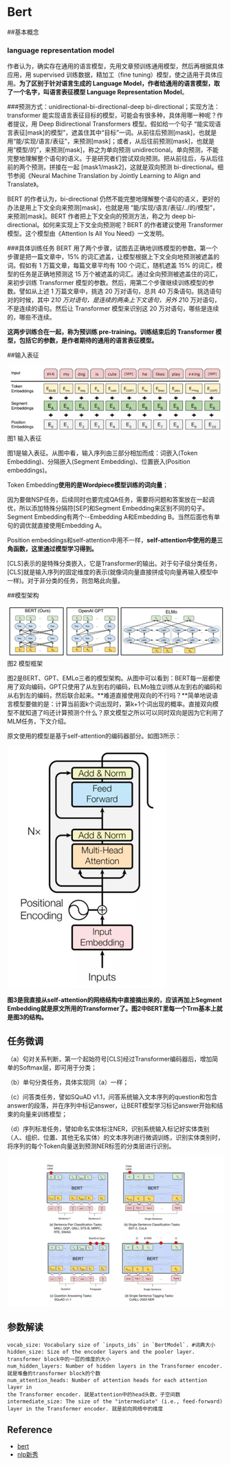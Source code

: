 # Bert

##基本概念

### language representation model

作者认为，确实存在通用的语言模型，先用文章预训练通用模型，然后再根据具体应用，用 supervised 训练数据，精加工（fine tuning）模型，使之适用于具体应用。**为了区别于针对语言生成的 Language Model，作者给通用的语言模型，取了一个名字，叫语言表征模型 Language Representation Model**。

###预测方式：unidirectional-bi-directional-deep bi-directional；实现方法：transformer
能实现语言表征目标的模型，可能会有很多种，具体用哪一种呢？作者提议，用 Deep Bidirectional Transformers 模型。假如给一个句子 “能实现语言表征[mask]的模型”，遮盖住其中“目标”一词。从前往后预测[mask]，也就是用“能/实现/语言/表征”，来预测[mask]；或者，从后往前预测[mask]，也就是用“模型/的”，来预测[mask]，称之为单向预测 unidirectional。单向预测，不能完整地理解整个语句的语义。于是研究者们尝试双向预测。把从前往后，与从后往前的两个预测，拼接在一起 [mask1/mask2]，这就是双向预测 bi-directional。细节参阅《Neural Machine Translation by Jointly Learning to Align and Translate》。

BERT 的作者认为，bi-directional 仍然不能完整地理解整个语句的语义，更好的办法是用上下文全向来预测[mask]，也就是用 “能/实现/语言/表征/../的/模型”，来预测[mask]。BERT 作者把上下文全向的预测方法，称之为 deep bi-directional。如何来实现上下文全向预测呢？BERT 的作者建议使用 Transformer 模型。这个模型由《Attention Is All You Need》一文发明。

###具体训练任务
BERT 用了两个步骤，试图去正确地训练模型的参数。第一个步骤是把一篇文章中，15% 的词汇遮盖，让模型根据上下文全向地预测被遮盖的词。假如有 1 万篇文章，每篇文章平均有 100 个词汇，随机遮盖 15% 的词汇，模型的任务是正确地预测这 15 万个被遮盖的词汇。通过全向预测被遮盖住的词汇，来初步训练 Transformer 模型的参数。然后，用第二个步骤继续训练模型的参数。譬如从上述 1 万篇文章中，挑选 20 万对语句，总共 40 万条语句。挑选语句对的时候，其中 2*10 万对语句，是连续的两条上下文语句，另外 2*10 万对语句，不是连续的语句。然后让 Transformer 模型来识别这 20 万对语句，哪些是连续的，哪些不连续。

**这两步训练合在一起，称为预训练 pre-training。训练结束后的 Transformer 模型，包括它的参数，是作者期待的通用的语言表征模型。**


##输入表征

![img](picture/bert.jpg)图1 输入表征

图1是输入表征。从图中看，输入序列由三部分相加而成：词嵌入(Token Embedding)、分隔嵌入(Segment Embedding)、位置嵌入(Position embeddings)。

Token Embedding**使用的是Wordpiece模型训练的词向量**；

因为要做NSP任务，后续同时也要完成QA任务，需要将问题和答案放在一起调优，所以添加特殊分隔符[SEP]和Segment Embedding来区别不同的句子。Segment Embedding有两个--Embedding A和Embedding B。当然后面也有单句的调优就直接使用Embedding A。

Position embeddings和self-attention中用不一样，**self-attention中使用的是三角函数，这里通过模型学习得到。**

[CLS]表示的是特殊分类嵌入，它是Transformer的输出。对于句子级分类任务，[CLS]就是输入序列的固定维度的表示(就像词向量直接拼成句向量再输入模型中一样)。对于非分类的任务，则忽略此向量。

##模型架构

![img](picture/bert1.jpg)图2 模型框架

图2是BERT、GPT、EMLo三者的模型架构。从图中可以看到：BERT每一层都使用了双向编码，GPT只使用了从左到右的编码，ELMo独立训练从左到右的编码和从右到左的编码，然后联合起来。**难道直接使用双向的不行吗？**简单地说语言模型要做的是：计算当前面k个词出现时，第k+1个词出现的概率。直接双向模型不就知道了吗还计算预测个什么？原文模型之所以可以同时双向是因为它利用了MLM任务，下文介绍。

原文使用的模型是基于self-attention的编码器部分。如图3所示：

![img](picture/bert2.jpg)

**图3是我直接从self-attention的网络结构中直接摘出来的，应该再加上Segment Embedding就是原文所用的Transformer了。图2中BERT里每一个Trm基本上就是图3的结构。**

## 任务微调

（a）句对关系判断，第一个起始符号[CLS]经过Transformer编码器后，增加简单的Softmax层，即可用于分类；

（b）单句分类任务，具体实现同（a）一样；

（c）问答类任务，譬如SQuAD v1.1，问答系统输入文本序列的question和包含answer的段落，并在序列中标记answer，让BERT模型学习标记answer开始和结束的向量来训练模型；

（d）序列标准任务，譬如命名实体标注NER，识别系统输入标记好实体类别（人、组织、位置、其他无名实体）的文本序列进行微调训练，识别实体类别时，将序列的每个Token向量送到预测NER标签的分类层进行识别。

![](picture/bert3.jpg)

## 参数解读

```
vocab_size: Vocabulary size of `inputs_ids` in `BertModel`. #词典大小
hidden_size: Size of the encoder layers and the pooler layer.  transformer block中的一层的维度的大小
num_hidden_layers: Number of hidden layers in the Transformer encoder.  就是堆叠的transformer block的个数
num_attention_heads: Number of attention heads for each attention layer in
the Transformer encoder. 就是attention中的head头数，子空间数
intermediate_size: The size of the "intermediate" (i.e., feed-forward)
layer in the Transformer encoder. 就是前向网络中的维度
```



## Reference

- [bert](https://zhuanlan.zhihu.com/p/46887114)
- [nlp新秀](https://www.jiqizhixin.com/articles/2019-02-18-12)